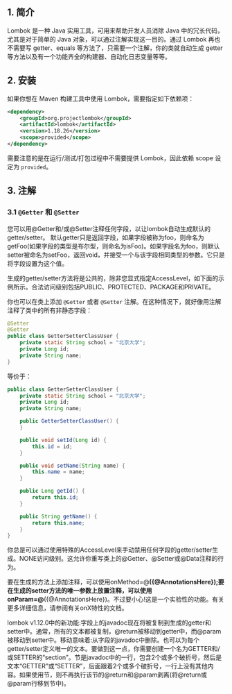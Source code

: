 ## 1. 简介

Lombok 是一种 Java 实用工具，可用来帮助开发人员消除 Java 中的冗长代码，尤其是对于简单的 Java 对象，可以通过注解实现这一目的。通过 Lombok 再也不需要写 getter、equals 等方法了，只需要一个注解，你的类就自动生成 getter 等方法以及有一个功能齐全的构建器、自动化日志变量等等。

## 2. 安装

如果你想在 Maven 构建工具中使用 Lombok，需要指定如下依赖项：
```xml
<dependency>
	<groupId>org.projectlombok</groupId>
	<artifactId>lombok</artifactId>
	<version>1.18.26</version>
	<scope>provided</scope>
</dependency>
```

需要注意的是在运行/测试/打包过程中不需要提供 Lombok，因此依赖 scope 设定为 `provided`。

## 3. 注解

### 3.1 `@Getter` 和 `@Setter`

您可以用@Getter和/或@Setter注释任何字段，以让lombok自动生成默认的getter/setter。
默认getter只是返回字段，如果字段被称为foo，则命名为getFoo(如果字段的类型是布尔型，则命名为isFoo)。如果字段名为foo，则默认setter被命名为setFoo，返回void，并接受一个与该字段相同类型的参数。它只是将字段设置为这个值。

生成的getter/setter方法将是公共的，除非您显式指定AccessLevel，如下面的示例所示。合法访问级别包括PUBLIC、PROTECTED、PACKAGE和PRIVATE。

你也可以在类上添加 `@Getter` 或者 `@Setter` 注解。在这种情况下，就好像用注解注释了类中的所有非静态字段：
```java
@Setter
@Getter
public class GetterSetterClassUser {
    private static String school = "北京大学";
    private Long id;
    private String name;
}
```
等价于：
```java
public class GetterSetterClassUser {
    private static String school = "北京大学";
    private Long id;
    private String name;

    public GetterSetterClassUser() {
    }

    public void setId(Long id) {
        this.id = id;
    }

    public void setName(String name) {
        this.name = name;
    }

    public Long getId() {
        return this.id;
    }

    public String getName() {
        return this.name;
    }
}
```



你总是可以通过使用特殊的AccessLevel来手动禁用任何字段的getter/setter生成。NONE访问级别。这允许你重写类上的@Getter、@Setter或@Data注释的行为。

要在生成的方法上添加注释，可以使用onMethod=@__({@AnnotationsHere});要在生成的setter方法的唯一参数上放置注释，可以使用onParam=@__({@AnnotationsHere})。不过要小心!这是一个实验性的功能。有关更多详细信息，请参阅有关onX特性的文档。

lombok v1.12.0中的新功能:字段上的javadoc现在将被复制到生成的getter和setter中。通常，所有的文本都被复制，@return被移动到getter中，而@param被移动到setter中。移动意味着:从字段的javadoc中删除。也可以为每个getter/setter定义唯一的文本。要做到这一点，你需要创建一个名为GETTER和/或SETTER的“section”。节是javadoc中的一行，包含2个或多个破折号，然后是文本“GETTER”或“SETTER”，后面跟着2个或多个破折号，一行上没有其他内容。如果使用节，则不再执行该节的@return和@param剥离(将@return或@param行移到节中)。
